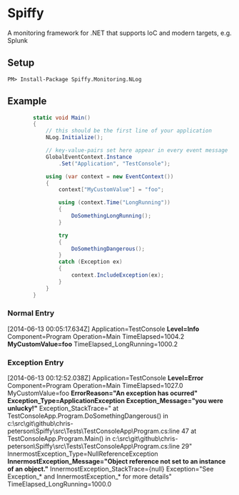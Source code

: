 # Spiffy
A monitoring framework for .NET that supports IoC and modern targets, e.g. Splunk

## Setup
`PM> Install-Package Spiffy.Monitoring.NLog`

## Example

```c#
        static void Main()
        {
            // this should be the first line of your application
            NLog.Initialize();

            // key-value-pairs set here appear in every event message
            GlobalEventContext.Instance
                .Set("Application", "TestConsole");

            using (var context = new EventContext())
            {
                context["MyCustomValue"] = "foo";

                using (context.Time("LongRunning"))
                {
                    DoSomethingLongRunning();
                }

                try
                {
                    DoSomethingDangerous();
                }
                catch (Exception ex)
                {
                    context.IncludeException(ex);
                }
            }
        }
```


### Normal Entry
[2014-06-13 00:05:17.634Z] Application=TestConsole **Level=Info** Component=Program Operation=Main TimeElapsed=1004.2 **MyCustomValue=foo** TimeElapsed_LongRunning=1000.2
 
 
### Exception Entry
[2014-06-13 00:12:52.038Z] Application=TestConsole **Level=Error** Component=Program Operation=Main TimeElapsed=1027.0 MyCustomValue=foo **ErrorReason="An exception has ocurred"** **Exception_Type=ApplicationException Exception_Message="you were unlucky!"** Exception_StackTrace="   at TestConsoleApp.Program.DoSomethingDangerous() in c:\src\git\github\chris-peterson\Spiffy\src\Tests\TestConsoleApp\Program.cs:line 47
   at TestConsoleApp.Program.Main() in c:\src\git\github\chris-peterson\Spiffy\src\Tests\TestConsoleApp\Program.cs:line 29" InnermostException_Type=NullReferenceException **InnermostException_Message="Object reference not set to an instance of an object."** InnermostException_StackTrace={null} Exception="See Exception_* and InnermostException_* for more details" TimeElapsed_LongRunning=1000.0

